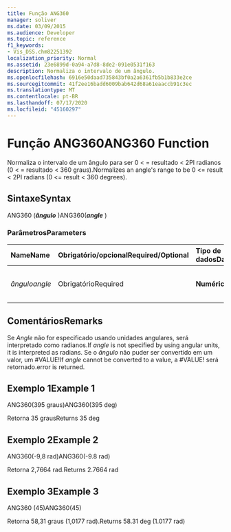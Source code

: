 ```yaml
---
title: Função ANG360
manager: soliver
ms.date: 03/09/2015
ms.audience: Developer
ms.topic: reference
f1_keywords:
- Vis_DSS.chm82251392
localization_priority: Normal
ms.assetid: 23e6899d-0a94-a7d8-8de2-091e0531f163
description: Normaliza o intervalo de um ângulo.
ms.openlocfilehash: 6916e50daad735843bf0a2a6361fb5b1b833e2ce
ms.sourcegitcommit: 41f2ee16badd6009bab642d68a61eaaccb91c3ec
ms.translationtype: MT
ms.contentlocale: pt-BR
ms.lasthandoff: 07/17/2020
ms.locfileid: "45160297"
---
```

# <a name="ang360-function"></a><span data-ttu-id="43747-103">Função ANG360</span><span class="sxs-lookup"><span data-stu-id="43747-103">ANG360 Function</span></span>

<span data-ttu-id="43747-104">Normaliza o intervalo de um ângulo para ser 0 \< = resultado \< 2PI radianos (0 \< = resultado \< 360 graus).</span><span class="sxs-lookup"><span data-stu-id="43747-104">Normalizes an angle's range to be 0 \<= result \< 2PI radians (0 \<= result \< 360 degrees).</span></span>
  
## <a name="syntax"></a><span data-ttu-id="43747-105">Sintaxe</span><span class="sxs-lookup"><span data-stu-id="43747-105">Syntax</span></span>

<span data-ttu-id="43747-106">ANG360 (***ângulo*** )</span><span class="sxs-lookup"><span data-stu-id="43747-106">ANG360(***angle*** )</span></span> 
  
### <a name="parameters"></a><span data-ttu-id="43747-107">Parâmetros</span><span class="sxs-lookup"><span data-stu-id="43747-107">Parameters</span></span>

|<span data-ttu-id="43747-108">**Name**</span><span class="sxs-lookup"><span data-stu-id="43747-108">**Name**</span></span>|<span data-ttu-id="43747-109">**Obrigatório/opcional**</span><span class="sxs-lookup"><span data-stu-id="43747-109">**Required/Optional**</span></span>|<span data-ttu-id="43747-110">**Tipo de dados**</span><span class="sxs-lookup"><span data-stu-id="43747-110">**Data Type**</span></span>|<span data-ttu-id="43747-111">**Descrição**</span><span class="sxs-lookup"><span data-stu-id="43747-111">**Description**</span></span>|
|:-----|:-----|:-----|:-----|
| <span data-ttu-id="43747-112">_ângulo_</span><span class="sxs-lookup"><span data-stu-id="43747-112">_angle_</span></span> <br/> |<span data-ttu-id="43747-113">Obrigatório</span><span class="sxs-lookup"><span data-stu-id="43747-113">Required</span></span>  <br/> |<span data-ttu-id="43747-114">**Numérica**</span><span class="sxs-lookup"><span data-stu-id="43747-114">**Numeric**</span></span> <br/> |<span data-ttu-id="43747-115">O ângulo a ser normalizado.</span><span class="sxs-lookup"><span data-stu-id="43747-115">The angle to be normalized.</span></span>  <br/> |
   
## <a name="remarks"></a><span data-ttu-id="43747-116">Comentários</span><span class="sxs-lookup"><span data-stu-id="43747-116">Remarks</span></span>

<span data-ttu-id="43747-117">Se *Angle* não for especificado usando unidades angulares, será interpretado como radianos.</span><span class="sxs-lookup"><span data-stu-id="43747-117">If  *angle*  is not specified by using angular units, it is interpreted as radians.</span></span> <span data-ttu-id="43747-118">Se o *ângulo* não puder ser convertido em um valor, um #VALUE!</span><span class="sxs-lookup"><span data-stu-id="43747-118">If  *angle*  cannot be converted to a value, a #VALUE!</span></span> <span data-ttu-id="43747-119">será retornado.</span><span class="sxs-lookup"><span data-stu-id="43747-119">error is returned.</span></span> 
  
## <a name="example-1"></a><span data-ttu-id="43747-120">Exemplo 1</span><span class="sxs-lookup"><span data-stu-id="43747-120">Example 1</span></span>

<span data-ttu-id="43747-121">ANG360(395 graus)</span><span class="sxs-lookup"><span data-stu-id="43747-121">ANG360(395 deg)</span></span>
  
<span data-ttu-id="43747-122">Retorna 35 graus</span><span class="sxs-lookup"><span data-stu-id="43747-122">Returns 35 deg</span></span>
  
## <a name="example-2"></a><span data-ttu-id="43747-123">Exemplo 2</span><span class="sxs-lookup"><span data-stu-id="43747-123">Example 2</span></span>

<span data-ttu-id="43747-124">ANG360(-9,8 rad)</span><span class="sxs-lookup"><span data-stu-id="43747-124">ANG360(-9.8 rad)</span></span>
  
<span data-ttu-id="43747-125">Retorna 2,7664 rad.</span><span class="sxs-lookup"><span data-stu-id="43747-125">Returns 2.7664 rad</span></span>
  
## <a name="example-3"></a><span data-ttu-id="43747-126">Exemplo 3</span><span class="sxs-lookup"><span data-stu-id="43747-126">Example 3</span></span>

<span data-ttu-id="43747-127">ANG360 (45)</span><span class="sxs-lookup"><span data-stu-id="43747-127">ANG360(45)</span></span>
  
<span data-ttu-id="43747-128">Retorna 58,31 graus (1,0177 rad).</span><span class="sxs-lookup"><span data-stu-id="43747-128">Returns 58.31 deg (1.0177 rad)</span></span>
  

